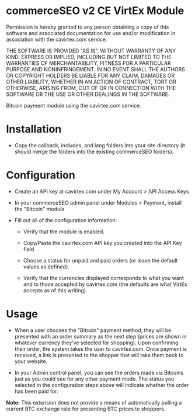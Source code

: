 commerceSEO v2 CE VirtEx Module
===============================

Permission is hereby granted to any person obtaining a copy of this software and associated documentation for use and/or modification in association with the cavirtex.com service.

THE SOFTWARE IS PROVIDED "AS IS", WITHOUT WARRANTY OF ANY KIND, EXPRESS OR IMPLIED, INCLUDING BUT NOT LIMITED TO THE WARRANTIES OF MERCHANTABILITY, FITNESS FOR A PARTICULAR PURPOSE AND NONINFRINGEMENT. IN NO EVENT SHALL THE AUTHORS OR COPYRIGHT HOLDERS BE LIABLE FOR ANY CLAIM, DAMAGES OR OTHER LIABILITY, WHETHER IN AN ACTION OF CONTRACT, TORT OR OTHERWISE, ARISING FROM, OUT OF OR IN CONNECTION WITH THE SOFTWARE OR THE USE OR OTHER DEALINGS IN THE SOFTWARE.

Bitcoin payment module using the cavirtex.com service.

Installation
============

+ Copy the callback, includes, and lang folders into your site directory (it should merge the folders into the existing commerceSEO folders).

Configuration
=============

+ Create an API key at cavirtex.com under My Account > API Access Keys

+ In your commerceSEO admin panel under Modules > Payment, install the "Bitcoin" module

+ Fill out all of the configuration information:

	+ Verify that the module is enabled.

	+ Copy/Paste the cavirtex.com API key you created into the API Key field

	+ Choose a status for unpaid and paid orders (or leave the default values as defined).

	+ Verify that the currencies displayed corresponds to what you want and to those accepted by cavirtex.com (the defaults are what VirtEx accepts as of this writing).

Usage
=====

+ When a user chooses the "Bitcoin" payment method, they will be presented with an order summary as the next step (prices are shown in whatever currency they've selected for shopping). Upon confirming their order, the system takes the user to cavirtex.com. Once payment is received, a link is presented to the shopper that will take them back to your website.

+ In your Admin control panel, you can see the orders made via Bitcoins just as you could see for any other payment mode. The status you selected in the configuration steps above will indicate whether the order has been paid for.

**Note:** This extension does not provide a means of automatically pulling a current BTC exchange rate for presenting BTC prices to shoppers.